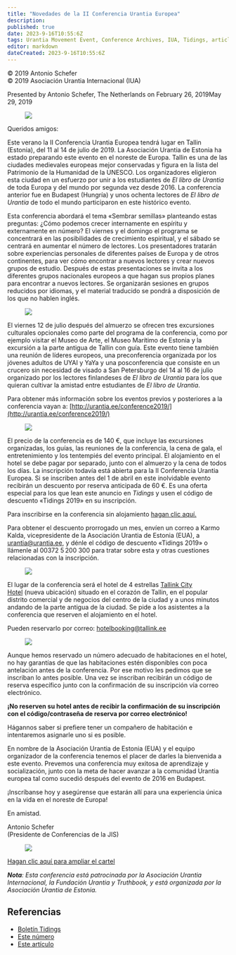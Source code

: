 ```yaml
---
title: "Novedades de la II Conferencia Urantia Europea"
description: 
published: true
date: 2023-9-16T10:55:6Z
tags: Urantia Movement Event, Conference Archives, IUA, Tidings, article
editor: markdown
dateCreated: 2023-9-16T10:55:6Z
---
```


<p class="v-card v-sheet theme--light gray lighten-3 px-2">© 2019 Antonio Schefer<br>© 2019 Asociación Urantia Internacional (IUA)</p>


Presented by Antonio Schefer, The Netherlands on February 26, 2019May 29, 2019

<figure id="Figure_1" class="image urantiapedia image-style-align-left">
<img src="/image/article/IUA_Tidings/Sowing-Seeds-white-background-300x355.jpg">
</figure>

Queridos amigos:

Este verano la II Conferencia Urantia Europea tendrá lugar en Tallin (Estonia), del 11 al 14 de julio de 2019. La Asociación Urantia de Estonia ha estado preparando este evento en el noreste de Europa. Tallin es una de las ciudades medievales europeas mejor conservadas y figura en la lista del Patrimonio de la Humanidad de la UNESCO. Los organizadores eligieron esta ciudad en un esfuerzo por unir a los estudiantes de _El libro de Urantia_ de toda Europa y del mundo por segunda vez desde 2016. La conferencia anterior fue en Budapest (Hungría) y unos ochenta lectores de _El libro de Urantia_ de todo el mundo participaron en este histórico evento.

Esta conferencia abordará el tema «Sembrar semillas» planteando estas preguntas: ¿Cómo podemos crecer internamente en espíritu y externamente en número? El viernes y el domingo el programa se concentrará en las posibilidades de crecimiento espiritual, y el sábado se centrará en aumentar el número de lectores. Los presentadores tratarán sobre experiencias personales de diferentes países de Europa y de otros continentes, para ver cómo encontrar a nuevos lectores y crear nuevos grupos de estudio. Después de estas presentaciones se invita a los diferentes grupos nacionales europeos a que hagan sus propios planes para encontrar a nuevos lectores. Se organizarán sesiones en grupos reducidos por idiomas, y el material traducido se pondrá a disposición de los que no hablen inglés.

<figure id="Figure_2" class="image urantiapedia">
<img src="/image/article/IUA_Tidings/Tallinn-Old-Town-towers-square-e1550528093481.jpg">
</figure>

El viernes 12 de julio después del almuerzo se ofrecen tres excursiones culturales opcionales como parte del programa de la conferencia, como por ejemplo visitar el Museo de Arte, el Museo Marítimo de Estonia y la excursión a la parte antigua de Tallin con guía. Este evento tiene también una reunión de líderes europeos, una preconferencia organizada por los jóvenes adultos de UYAI y YaYa y una posconferencia que consiste en un crucero sin necesidad de visado a San Petersburgo del 14 al 16 de julio organizado por los lectores finlandeses de _El libro de Urantia_ para los que quieran cultivar la amistad entre estudiantes de _El libro de Urantia_.

Para obtener más información sobre los eventos previos y posteriores a la conferencia vayan a: [http://urantia.ee/conference2019/](http://urantia.ee/conference2019/)

<figure id="Figure_3" class="image urantiapedia">
<img src="/image/article/IUA_Tidings/Conference-Room-2-Tallink-City-Hotel-706x484.jpg">
</figure>

El precio de la conferencia es de 140 €, que incluye las excursiones organizadas, los guías, las reuniones de la conferencia, la cena de gala, el entretenimiento y los tentempiés del evento principal. El alojamiento en el hotel se debe pagar por separado, junto con el almuerzo y la cena de todos los días. La inscripción todavía está abierta para la II Conferencia Urantia Europea. Si se inscriben antes del 1 de abril en este inolvidable evento recibirán un descuento por reserva anticipada de 60 €. Es una oferta especial para los que lean este anuncio en _Tidings_ y usen el código de descuento «Tidings 2019» en su inscripción.

Para inscribirse en la conferencia sin alojamiento [hagan clic aquí.](http://urantia.ee/conference2019/registration/)

Para obtener el descuento prorrogado un mes, envíen un correo a Karmo Kalda, vicepresidente de la Asociación Urantia de Estonia (EUA), a [urantia@urantia.ee](mailto:pr@urantia.ee), y dénle el código de descuento «Tidings 2019» o llámenle al 00372 5 200 300 para tratar sobre esta y otras cuestiones relacionadas con la inscripción.

<figure id="Figure_4" class="image urantiapedia image-style-align-right">
<img src="/image/article/IUA_Tidings/2-Front-View-Tallink-City-Hotel-300x206.jpg">
</figure>

El lugar de la conferencia será el hotel de 4 estrellas [Tallink City Hotel](https://www.tallinkhotels.com/tallink-city-hotel) (nueva ubicación) situado en el corazón de Tallin, en el popular distrito comercial y de negocios del centro de la ciudad y a unos minutos andando de la parte antigua de la ciudad. Se pide a los asistentes a la conferencia que reserven el alojamiento en el hotel.

Pueden reservarlo por correo: [hotelbooking@tallink.ee](mailto:hotelbooking@tallink.ee)

<figure id="Figure_5" class="image urantiapedia image-style-align-left">
<img src="/image/article/IUA_Tidings/Twin-Room-City-Hotel-300x206.jpg">
</figure>

Aunque hemos reservado un número adecuado de habitaciones en el hotel, no hay garantías de que las habitaciones estén disponibles con poca antelación antes de la conferencia. Por ese motivo les pedimos que se inscriban lo antes posible. Una vez se inscriban recibirán un código de reserva específico junto con la confirmación de su inscripción vía correo electrónico.

**¡No reserven su hotel antes de recibir la confirmación de su inscripción con el código/contraseña de reserva por correo electrónico!** 

Hágannos saber si prefiere tener un compañero de habitación e intentaremos asignarle uno si es posible.

En nombre de la Asociación Urantia de Estonia (EUA) y el equipo organizador de la conferencia tenemos el placer de darles la bienvenida a este evento. Prevemos una conferencia muy exitosa de aprendizaje y socialización, junto con la meta de hacer avanzar a la comunidad Urantia europea tal como sucedió después del evento de 2016 en Budapest.

¡Inscríbanse hoy y asegúrense que estarán allí para una experiencia única en la vida en el noreste de Europa!

En amistad.

Antonio Schefer  
(Presidente de Conferencias de la JIS)
<br style="clear:both;"/>

<figure id="Figure_6" class="image urantiapedia">
<img src="/image/article/IUA_Tidings/April-13-2019-Sowing-Seeds-Final-Updates-1-514x706.jpg">
</figure>

[Hagan clic aquí para ampliar el cartel](https://urantia-association.org/wp-content/uploads/2019/02/April-13-2019-Sowing-Seeds-Final-Updates-1.png)

**_Nota_**_: Esta conferencia está patrocinada por la Asociación Urantia Internacional, la Fundación Urantia y Truthbook, y está organizada por la Asociación Urantia de Estonia._

## Referencias

- [Boletín Tidings](https://urantia-association.org/acerca-del-boletin-tidings/?lang=es)
- [Este número](https://urantia-association.org/newsletter/tidings-marzo-2019/?lang=es)
- [Este artículo](https://urantia-association.org/novedades-de-la-ii-conferencia-urantia-europea/?lang=es)

